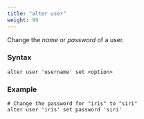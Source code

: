 ```yaml
---
title: "alter user"
weight: 99
---
```


Change the *name*  or *password* of a user.

### Syntax

    alter user 'username' set <option>

### Example

    # Change the password for "iris" to "siri"
    alter user 'iris' set password 'siri'
